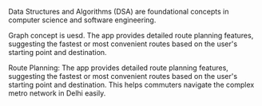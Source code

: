 Data Structures and Algorithms (DSA) are foundational concepts in computer science and software engineering.

Graph concept is uesd. 
The app provides detailed route planning features, suggesting the fastest or most convenient routes based on the user's starting point and destination.

Route Planning: The app provides detailed route planning features, suggesting the fastest or most convenient routes based on the user's starting point and destination. This helps commuters navigate the complex metro network in Delhi easily.
